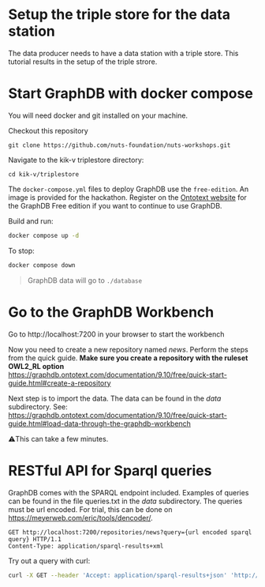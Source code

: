 # Setup the triple store for the data station

The data producer needs to have a data station with a triple store. This tutorial results in the setup of the triple strore.

# Start GraphDB with docker compose

You will need docker and git installed on your machine.

Checkout this repository
```shell
git clone https://github.com/nuts-foundation/nuts-workshops.git
```
Navigate to the kik-v triplestore directory:
```shell
cd kik-v/triplestore
```

The `docker-compose.yml` files to deploy GraphDB use the `free-edition`. An image is provided for the hackathon. Register on the [Ontotext website](https://www.ontotext.com/products/graphdb/graphdb-free/) for the GraphDB Free edition if you want to continue to use GraphDB.

Build and run:

```bash
docker compose up -d
```

To stop:

```bash
docker compose down
```

> GraphDB data will go to `./database`

# Go to the GraphDB Workbench

Go to http://localhost:7200 in your browser to start the workbench

Now you need to create a new repository named *news*. 
Perform the steps from the quick guide. **Make sure you create a repository with the ruleset __OWL2_RL__ option**
https://graphdb.ontotext.com/documentation/9.10/free/quick-start-guide.html#create-a-repository

Next step is to import the data. The data can be found in the *data* subdirectory. 
See: https://graphdb.ontotext.com/documentation/9.10/free/quick-start-guide.html#load-data-through-the-graphdb-workbench

⚠️This can take a few minutes.


# RESTful API for Sparql queries

GraphDB comes with the SPARQL endpoint included. 
Examples of queries can be found in the file queries.txt in the *data* subdirectory. The queries must be url encoded. For trial, this can be done on https://meyerweb.com/eric/tools/dencoder/. 


```http request
GET http://localhost:7200/repositories/news?query={url encoded sparql query} HTTP/1.1
Content-Type: application/sparql-results+xml

```

Try out a query with curl:

```bash
curl -X GET --header 'Accept: application/sparql-results+json' 'http://localhost:7200/repositories/news?query=PREFIX%20pub%3A%20%3Chttp%3A%2F%2Fontology.ontotext.com%2Ftaxonomy%2F%3E%0APREFIX%20publishing%3A%20%3Chttp%3A%2F%2Fontology.ontotext.com%2Fpublishing%23%3E%0ASELECT%20DISTINCT%20%3Fp%20%3FobjectLabel%20WHERE%20%7B%0A%20%20%20%20%3Chttp%3A%2F%2Fontology.ontotext.com%2Fresource%2Ftsk78dfdet4w%3E%20%3Fp%20%3Fo%20.%0A%20%20%20%20%7B%0A%20%20%20%20%20%20%20%20%3Fo%20pub%3AhasValue%20%3Fvalue%20.%0A%20%20%20%20%20%20%20%20%3Fvalue%20pub%3ApreferredLabel%20%3FobjectLabel%20.%0A%20%20%20%20%7D%20UNION%20%7B%0A%20%20%20%20%20%20%20%20%3Fo%20pub%3AhasValue%20%3FobjectLabel%20.%0A%20%20%20%20%20%20%20%20filter%20(isLiteral(%3FobjectLabel))%20.%0A%20%20%20%20%20%7D%0A%7D'
```
